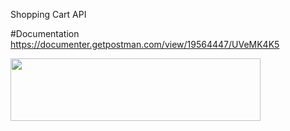 Shopping Cart API
 
 #Documentation
 https://documenter.getpostman.com/view/19564447/UVeMK4K5
 


 <img align="center"  height="100" width="400" src="https://img2.gratispng.com/20180712/ubw/kisspng-node-js-javascript-computer-icons-nodes-5b47e105a8f144.144832551531437317692.jpg">
